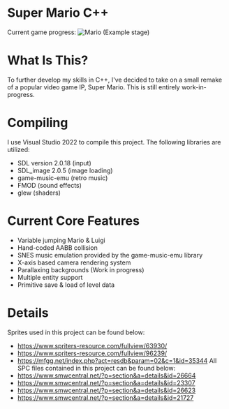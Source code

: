 # Super Mario C++
Current game progress:
![Mario](smb.gif)
(Example stage)
# What Is This?
To further develop my skills in C++, I've decided to take on a small remake of a popular video game IP, Super Mario. This is still entirely work-in-progress.
# Compiling
I use Visual Studio 2022 to compile this project. The following libraries are utilized:
- SDL version 2.0.18 (input)
- SDL_image 2.0.5 (image loading)
- game-music-emu (retro music)
- FMOD (sound effects)
- glew (shaders)
# Current Core Features
- Variable jumping Mario & Luigi
- Hand-coded AABB collision
- SNES music emulation provided by the game-music-emu library
- X-axis based camera rendering system
- Parallaxing backgrounds (Work in progress)
- Multiple entity support
- Primitive save & load of level data
# Details
Sprites used in this project can be found below:
- https://www.spriters-resource.com/fullview/63930/
- https://www.spriters-resource.com/fullview/96239/
- https://mfgg.net/index.php?act=resdb&param=02&c=1&id=35344
All SPC files contained in this project can be found below:
- https://www.smwcentral.net/?p=section&a=details&id=26664
- https://www.smwcentral.net/?p=section&a=details&id=23307
- https://www.smwcentral.net/?p=section&a=details&id=26623
- https://www.smwcentral.net/?p=section&a=details&id=21727